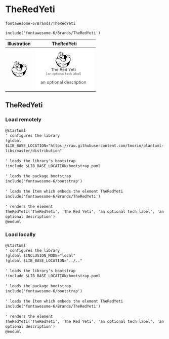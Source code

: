 # TheRedYeti


```text
fontawesome-6/Brands/TheRedYeti
```

```text
include('fontawesome-6/Brands/TheRedYeti')
```



| Illustration | TheRedYeti |
| :---: | :---: |
| ![illustration for Illustration](../../fontawesome-6/Brands/TheRedYeti.png) | ![illustration for TheRedYeti](../../fontawesome-6/Brands/TheRedYeti.Local.png) |




## TheRedYeti

### Load remotely
```plantuml
@startuml
' configures the library
!global $LIB_BASE_LOCATION="https://raw.githubusercontent.com/tmorin/plantuml-libs/master/distribution"

' loads the library's bootstrap
!include $LIB_BASE_LOCATION/bootstrap.puml

' loads the package bootstrap
include('fontawesome-6/bootstrap')

' loads the Item which embeds the element TheRedYeti
include('fontawesome-6/Brands/TheRedYeti')

' renders the element
TheRedYeti('TheRedYeti', 'The Red Yeti', 'an optional tech label', 'an optional description')
@enduml
```

### Load locally
```plantuml
@startuml
' configures the library
!global $INCLUSION_MODE="local"
!global $LIB_BASE_LOCATION="../.."

' loads the library's bootstrap
!include $LIB_BASE_LOCATION/bootstrap.puml

' loads the package bootstrap
include('fontawesome-6/bootstrap')

' loads the Item which embeds the element TheRedYeti
include('fontawesome-6/Brands/TheRedYeti')

' renders the element
TheRedYeti('TheRedYeti', 'The Red Yeti', 'an optional tech label', 'an optional description')
@enduml
```

